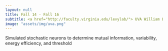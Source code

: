 ```yaml
---
layout: null
title: Fall 14 - Fall 16
subtitle: <a href="http://faculty.virginia.edu/levylab/"> UVA William Levy Lab</a>
image: "assets/img/uva.png"
---
```

Simulated stochastic neurons to determine mutual information, variability, energy efficiency, and threshold